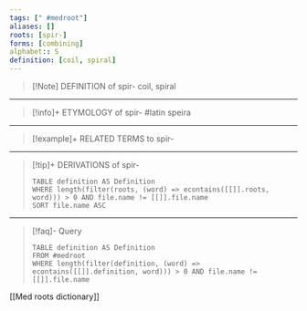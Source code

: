 ```yaml
---
tags: [" #medroot"]
aliases: []
roots: [spir-]
forms: [combining]
alphabet:: S
definition: [coil, spiral]
---
```

>[!Note] DEFINITION of spir-
>coil, spiral
_____
>[!info]+ ETYMOLOGY of spir-
>#latin speira
_____
>[!example]+ RELATED TERMS to spir-
>
_____
>[!tip]+ DERIVATIONS of spir-
>```dataview
>TABLE definition AS Definition 
>WHERE length(filter(roots, (word) => econtains([[]].roots, word))) > 0 AND file.name != [[]].file.name
>SORT file.name ASC
>```
___
>[!faq]- Query
>```dataview
>TABLE definition AS Definition
>FROM #medroot
>WHERE length(filter(definition, (word) => econtains([[]].definition, word))) > 0 AND file.name != [[]].file.name
>```

[[Med roots dictionary]]